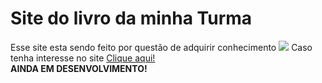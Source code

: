 # Site do livro da minha Turma
 Esse site esta sendo feito por questão de adquirir conhecimento
<img src="https://github.com/user-attachments/assets/1579645e-a04b-4832-8c19-64bc25a3fdf9"/>
Caso tenha interesse no site
<a href="https://kittz1n.github.io/MeuProjetoLivro/principal.html" alt="ir pag" rel="external" target="_blank"> Clique aqui! </a>
<br>
<strong>AINDA EM DESENVOLVIMENTO!</strong>
